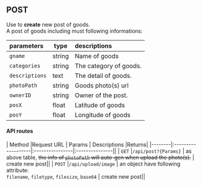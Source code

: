 ## POST

Use to **create** new post of goods.  
A post of goods including must following informations:

| parameters     | type  | descriptions                                 |
|:---------------|-------|:---------------------------------------------|
| `gname`        | string| Name of goods                                |
| `categories`   | string| The category of goods.                       |
| `descriptions` | text  | The detail of goods.                         |
| `photoPath`    | string| Goods photo(s) url                           |
| `ownerID`      |string | Owner of the post.                           |
| `posX`         | float | Latitude of goods                            |
| `posY`         | float | Longitude of goods                           |

#### API routes
| Method |Request URL         | Params          | Descriptions   |Returns|
|--------|:-------------------|:----------------|:---------------||
| `GET`  |`/api/post?{Params}`         | as above table, ~~the info of `photoPath` will auto-gen when upload the photo(s).~~  | create new post||
| `POST` |`/api/upload/image` | an object have following attribute:<br/>`filename`, `filetype`, `filesize`, `base64`  | create new post||
